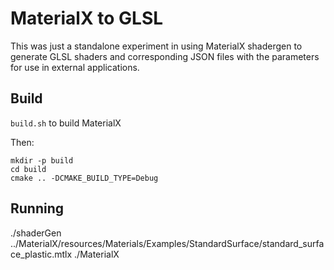# MaterialX to GLSL
This was just a standalone experiment in using MaterialX shadergen to generate GLSL shaders and corresponding JSON files with the parameters for use in external applications.

## Build
`build.sh` to build MaterialX

Then:

```
mkdir -p build
cd build
cmake .. -DCMAKE_BUILD_TYPE=Debug
```

## Running
./shaderGen ../MaterialX/resources/Materials/Examples/StandardSurface/standard_surface_plastic.mtlx ./MaterialX
